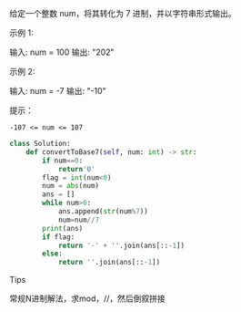 给定一个整数 num，将其转化为 7 进制，并以字符串形式输出。

 

示例 1:

输入: num = 100
输出: "202"

示例 2:

输入: num = -7
输出: "-10"

 

提示：

    -107 <= num <= 107



```python
class Solution:
    def convertToBase7(self, num: int) -> str:
        if num==0:
            return'0'
        flag = int(num<0)
        num = abs(num)
        ans = []
        while num>0:
            ans.append(str(num%7))
            num=num//7
        print(ans)
        if flag:
            return '-' + ''.join(ans[::-1])
        else:
            return ''.join(ans[::-1])
```



Tips

常规N进制解法，求mod，//，然后倒叙拼接

